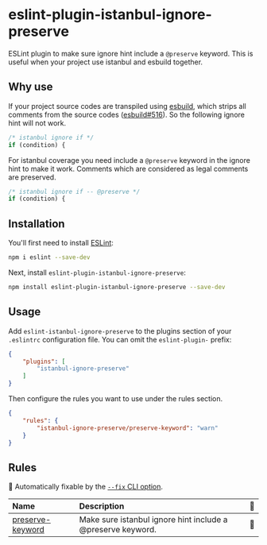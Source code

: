 # eslint-plugin-istanbul-ignore-preserve

ESLint plugin to make sure ignore hint include a `@preserve` keyword. This is useful when your project use istanbul and esbuild together.

## Why use

If your project source codes are transpiled using [esbuild](https://esbuild.github.io/), which strips all comments from the source codes ([esbuild#516](https://github.com/evanw/esbuild/issues/516)). So the following ignore hint will not work.

```js
/* istanbul ignore if */
if (condition) {
```

For istanbul coverage you need include a `@preserve` keyword in the ignore hint to make it work. Comments which are considered as legal comments are preserved.

```js
/* istanbul ignore if -- @preserve */
if (condition) {
```

## Installation

You'll first need to install [ESLint](https://eslint.org/):

```sh
npm i eslint --save-dev
```

Next, install `eslint-plugin-istanbul-ignore-preserve`:

```sh
npm install eslint-plugin-istanbul-ignore-preserve --save-dev
```

## Usage

Add `eslint-istanbul-ignore-preserve` to the plugins section of your `.eslintrc` configuration file. You can omit the `eslint-plugin-` prefix:

```json
{
    "plugins": [
        "istanbul-ignore-preserve"
    ]
}
```

Then configure the rules you want to use under the rules section.

```json
{
    "rules": {
        "istanbul-ignore-preserve/preserve-keyword": "warn"
    }
}
```

## Rules

<!-- begin auto-generated rules list -->

🔧 Automatically fixable by the [`--fix` CLI option](https://eslint.org/docs/user-guide/command-line-interface#--fix).

| Name                                               | Description                                                 | 🔧    |
| :------------------------------------------------- | :---------------------------------------------------------- | :--- |
| [preserve-keyword](docs/rules/preserve-keyword.md) | Make sure istanbul ignore hint include a @preserve keyword. | 🔧    |